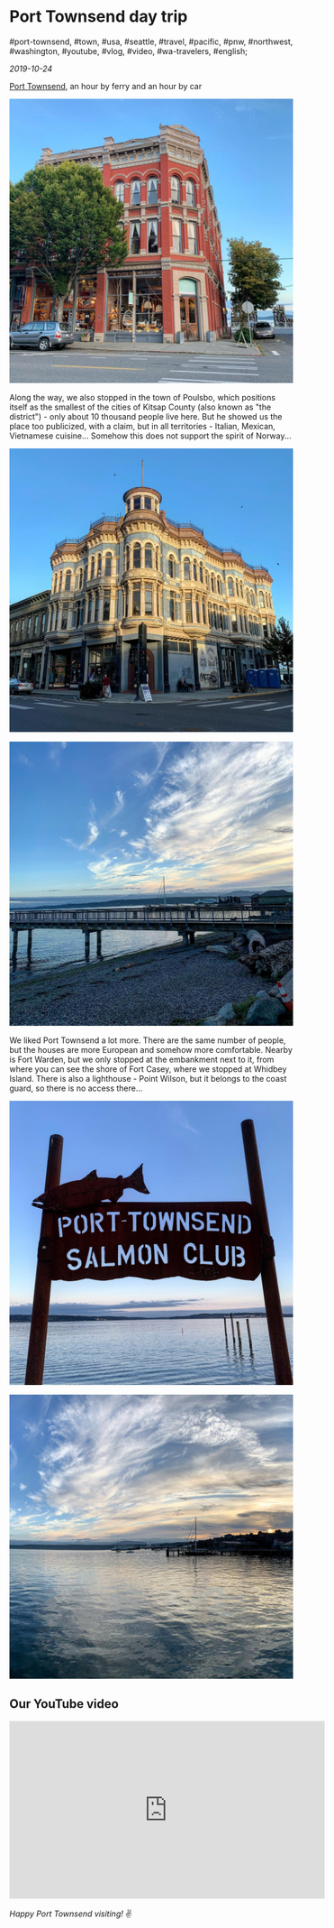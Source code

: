 # Port Townsend day trip

#port-townsend, #town, #usa, #seattle, #travel, #pacific, #pnw, #northwest, #washington, #youtube, #vlog, #video, #wa-travelers, #english;

_2019-10-24_

[Port Townsend](https://enjoypt.com/), an hour by ferry and an hour by car

![Port Townsend, WA](/images/port-townsend-day-trip/1.jpg "Port Townsend, WA")

Along the way, we also stopped in the town of Poulsbo, which positions itself as the smallest of the cities of Kitsap County (also known as "the district") - only about 10 thousand people live here. But he showed us the place too publicized, with a claim, but in all territories - Italian, Mexican, Vietnamese cuisine... Somehow this does not support the spirit of Norway...

![Port Townsend 2, WA](/images/port-townsend-day-trip/2.jpg "Port Townsend 2, WA")

![Port Townsend 3, WA](/images/port-townsend-day-trip/3.jpg "Port Townsend 3, WA")

We liked Port Townsend a lot more. There are the same number of people, but the houses are more European and somehow more comfortable. Nearby is Fort Warden, but we only stopped at the embankment next to it, from where you can see the shore of Fort Casey, where we stopped at Whidbey Island. There is also a lighthouse - Point Wilson, but it belongs to the coast guard, so there is no access there...

![Port Townsend 4, WA](/images/port-townsend-day-trip/4.jpg "Port Townsend 4, WA")

![Port Townsend 5, WA](/images/port-townsend-day-trip/5.jpg "Port Townsend 5, WA")

## Our YouTube video

<div class="responsive-iframe">
<iframe width="560" height="315" src="https://www.youtube.com/embed/FN352Zq_Blo" title="YouTube video player" frameborder="0" allow="accelerometer; autoplay; clipboard-write; encrypted-media; gyroscope; picture-in-picture" allowfullscreen></iframe>
</div>

_Happy Port Townsend visiting!_ :v:
